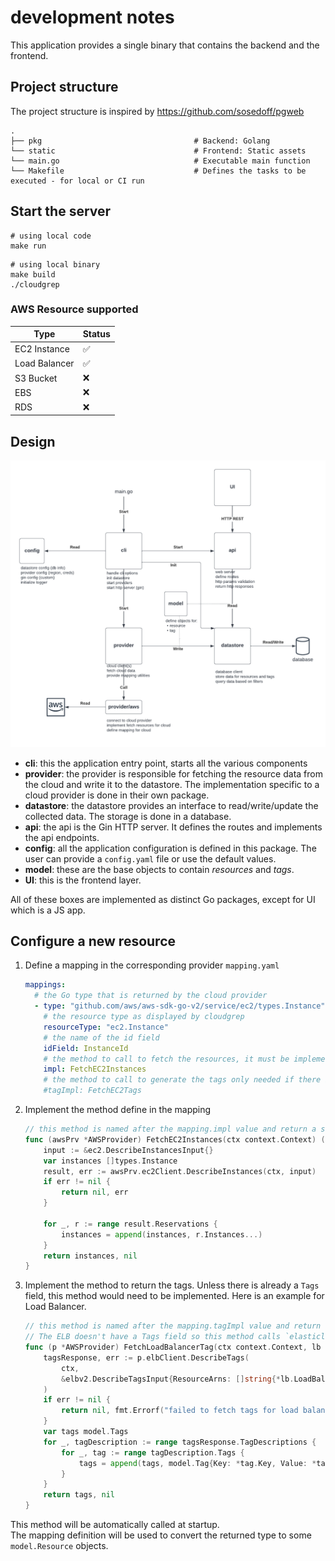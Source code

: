 # development notes

This application provides a single binary that contains the backend and the frontend.

## Project structure

The project structure is inspired by https://github.com/sosedoff/pgweb

    .
    ├── pkg                                  # Backend: Golang
    └── static                               # Frontend: Static assets
    └── main.go                              # Executable main function
    └── Makefile                             # Defines the tasks to be executed - for local or CI run

## Start the server

```shell
# using local code
make run
```

```shell
# using local binary
make build
./cloudgrep
```

### AWS Resource supported

| Type |  Status |
| ------------- | ------------- |
| EC2 Instance |  :white_check_mark: |
| Load Balancer |  :white_check_mark: |
| S3 Bucket |  :x: |
| EBS |  :x: |
| RDS |  :x: |

## Design

![design diagram](img/cloudgrep-design.png)

- **cli**: this the application entry point, starts all the various components
- **provider**: the provider is responsible for fetching the resource data from the cloud and write it to the datastore. The implementation specific to a cloud provider is done in their own package.
- **datastore**: the datastore provides an interface to read/write/update the collected data. The storage is done in a database.
- **api**: the api is the Gin HTTP server. It defines the routes and implements the api endpoints.
- **config**: all the application configuration is defined in this package. The user can provide a `config.yaml` file or use the default values.
- **model**: these are the base objects to contain *resources* and *tags*.
- **UI**: this is the frontend layer.

All of these boxes are implemented as distinct Go packages, except for UI which is a JS app.

## Configure a new resource

1. Define a mapping in the corresponding provider `mapping.yaml`
    ```yaml
    mappings:
      # the Go type that is returned by the cloud provider
      - type: "github.com/aws/aws-sdk-go-v2/service/ec2/types.Instance"
        # the resource type as displayed by cloudgrep
        resourceType: "ec2.Instance"
        # the name of the id field
        idField: InstanceId
        # the method to call to fetch the resources, it must be implemented
        impl: FetchEC2Instances
        # the method to call to generate the tags only needed if there is not already a "Tags" field
        #tagImpl: FetchEC2Tags
    ```
1. Implement the method define in the mapping
    ```go
    // this method is named after the mapping.impl value and return a slice of the mapping.type value
    func (awsPrv *AWSProvider) FetchEC2Instances(ctx context.Context) ([]types.Instance, error) {
        input := &ec2.DescribeInstancesInput{}
        var instances []types.Instance
        result, err := awsPrv.ec2Client.DescribeInstances(ctx, input)
        if err != nil {
            return nil, err
        }

        for _, r := range result.Reservations {
            instances = append(instances, r.Instances...)
        }
        return instances, nil
    }
    ```
1. Implement the method to return the tags. Unless there is already a `Tags` field, this method would need to be implemented. Here is an example for Load Balancer.
    ```go
    // this method is named after the mapping.tagImpl value and return some model.Tags
    // The ELB doesn't have a Tags field so this method calls `elasticloadbalancingv2.DescribeTags`
    func (p *AWSProvider) FetchLoadBalancerTag(ctx context.Context, lb types.LoadBalancer) (model.Tags, error) {
        tagsResponse, err := p.elbClient.DescribeTags(
            ctx,
            &elbv2.DescribeTagsInput{ResourceArns: []string{*lb.LoadBalancerArn}},
        )
        if err != nil {
            return nil, fmt.Errorf("failed to fetch tags for load balancer %v: %w", &lb.LoadBalancerArn, err)
        }
        var tags model.Tags
        for _, tagDescription := range tagsResponse.TagDescriptions {
            for _, tag := range tagDescription.Tags {
                tags = append(tags, model.Tag{Key: *tag.Key, Value: *tag.Value})
            }
        }
        return tags, nil
    }
    ```


This method will be automatically called at startup.  
The mapping definition will be used to convert the returned type to some `model.Resource` objects.
